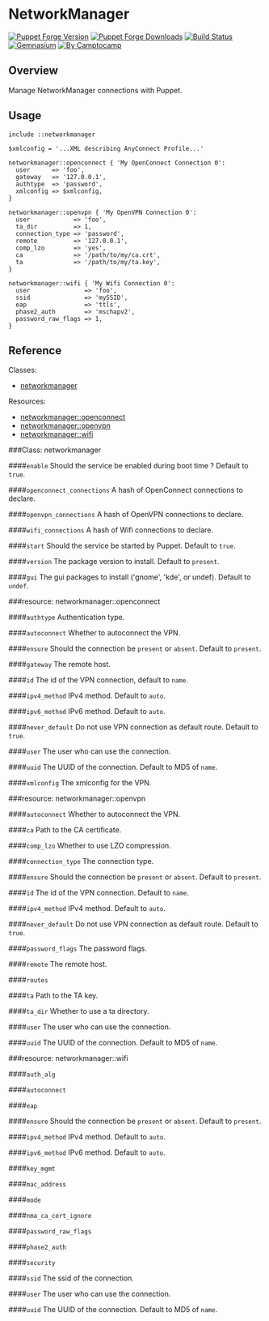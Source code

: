NetworkManager
==============

[![Puppet Forge Version](http://img.shields.io/puppetforge/v/camptocamp/networkmanager.svg)](https://forge.puppetlabs.com/camptocamp/networkmanager)
[![Puppet Forge Downloads](http://img.shields.io/puppetforge/dt/camptocamp/networkmanager.svg)](https://forge.puppetlabs.com/camptocamp/networkmanager)
[![Build Status](https://img.shields.io/travis/camptocamp/puppet-networkmanager/master.svg)](https://travis-ci.org/camptocamp/puppet-networkmanager)
[![Gemnasium](https://img.shields.io/gemnasium/camptocamp/puppet-networkmanager.svg)](https://gemnasium.com/camptocamp/puppet-networkmanager)
[![By Camptocamp](https://img.shields.io/badge/by-camptocamp-fb7047.svg)](http://www.camptocamp.com)

Overview
--------

Manage NetworkManager connections with Puppet.

Usage
-----

```puppet
include ::networkmanager

$xmlconfig = '...XML describing AnyConnect Profile...'

networkmanager::openconnect { 'My OpenConnect Connection 0':
  user      => 'foo',
  gateway   => '127.0.0.1',
  authtype  => 'password',
  xmlconfig => $xmlconfig,
}

networkmanager::openvpn { 'My OpenVPN Connection 0':
  user            => 'foo',
  ta_dir          => 1,
  connection_type => 'password',
  remote          => '127.0.0.1',
  comp_lzo        => 'yes',
  ca              => '/path/to/my/ca.crt',
  ta              => '/path/to/my/ta.key',
}

networkmanager::wifi { 'My Wifi Connection 0':
  user               => 'foo',
  ssid               => 'mySSID',
  eap                => 'ttls',
  phase2_auth        => 'mschapv2',
  password_raw_flags => 1,
}
```

Reference
---------

Classes:

* [networkmanager](#class-networkmanager)

Resources:

* [networkmanager::openconnect](#resource-networkmanageropenconnect)
* [networkmanager::openvpn](#resource-networkmanageropenvpn)
* [networkmanager::wifi](#resource-networkmanagerwifi)

###Class: networkmanager

####`enable`
Should the service be enabled during boot time ? Default to `true`.

####`openconnect_connections`
A hash of OpenConnect connections to declare.

####`openvpn_connections`
A hash of OpenVPN connections to declare.

####`wifi_connections`
A hash of Wifi connections to declare.

####`start`
Should the service be started by Puppet. Default to `true`.

####`version`
The package version to install. Default to `present`.

####`gui`
The gui packages to install ('gnome', 'kde', or undef). Default to `undef`.

###resource: networkmanager::openconnect

####`authtype`
Authentication type.

####`autoconnect`
Whether to autoconnect the VPN.

####`ensure`
Should the connection be `present` or `absent`. Default to `present`.

####`gateway`
The remote host.

####`id`
The id of the VPN connection, default to `name`.

####`ipv4_method`
IPv4 method. Default to `auto`.

####`ipv6_method`
IPv6 method. Default to `auto`.

####`never_default`
Do not use VPN connection as default route. Default to `true`.

####`user`
The user who can use the connection.

####`uuid`
The UUID of the connection. Default to MD5 of `name`.

####`xmlconfig`
The xmlconfig for the VPN.

###resource: networkmanager::openvpn

####`autoconnect`
Whether to autoconnect the VPN.

####`ca`
Path to the CA certificate.

####`comp_lzo`
Whether to use LZO compression.

####`connection_type`
The connection type.

####`ensure`
Should the connection be `present` or `absent`. Default to `present`.

####`id`
The id of the VPN connection. Default to `name`.

####`ipv4_method`
IPv4 method. Default to `auto`.

####`never_default`
Do not use VPN connection as default route. Default to `true`.

####`password_flags`
The password flags.

####`remote`
The remote host.

####`routes`

####`ta`
Path to the TA key.

####`ta_dir`
Whether to use a ta directory.

####`user`
The user who can use the connection.

####`uuid`
The UUID of the connection. Default to MD5 of `name`.

###resource: networkmanager::wifi

####`auth_alg`

####`autoconnect`

####`eap`

####`ensure`
Should the connection be `present` or `absent`. Default to `present`.

####`ipv4_method`
IPv4 method. Default to `auto`.

####`ipv6_method`
IPv6 method. Default to `auto`.

####`key_mgmt`

####`mac_address`

####`mode`

####`nma_ca_cert_ignore`

####`password_raw_flags`

####`phase2_auth`

####`security`

####`ssid`
The ssid of the connection.

####`user`
The user who can use the connection.

####`uuid`
The UUID of the connection. Default to MD5 of `name`.

